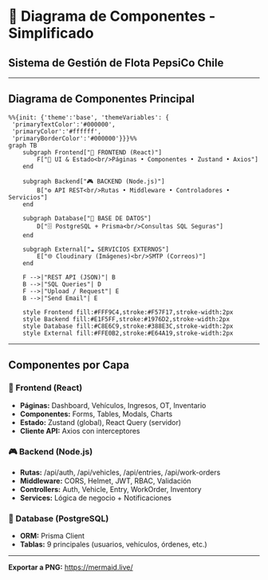 # 🧩 Diagrama de Componentes - Simplificado

## Sistema de Gestión de Flota PepsiCo Chile

---

## Diagrama de Componentes Principal

```mermaid
%%{init: {'theme':'base', 'themeVariables': {
 'primaryTextColor':'#000000',
 'primaryColor':'#ffffff',
 'primaryBorderColor':'#000000'}}}%%
graph TB
    subgraph Frontend["🎨 FRONTEND (React)"]
        F["📱 UI & Estado<br/>Páginas • Componentes • Zustand • Axios"]
    end

    subgraph Backend["🎮 BACKEND (Node.js)"]
        B["⚙️ API REST<br/>Rutas • Middleware • Controladores • Servicios"]
    end

    subgraph Database["💾 BASE DE DATOS"]
        D["🗄️ PostgreSQL + Prisma<br/>Consultas SQL Seguras"]
    end

    subgraph External["☁️ SERVICIOS EXTERNOS"]
        E["🌐 Cloudinary (Imágenes)<br/>SMTP (Correos)"]
    end

    F -->|"REST API (JSON)"| B
    B -->|"SQL Queries"| D
    F -->|"Upload / Request"| E
    B -->|"Send Email"| E

    style Frontend fill:#FFF9C4,stroke:#F57F17,stroke-width:2px
    style Backend fill:#E1F5FF,stroke:#1976D2,stroke-width:2px
    style Database fill:#C8E6C9,stroke:#388E3C,stroke-width:2px
    style External fill:#FFE0B2,stroke:#E64A19,stroke-width:2px

```

---

## Componentes por Capa

### 🎨 Frontend (React)

- **Páginas:** Dashboard, Vehículos, Ingresos, OT, Inventario
- **Componentes:** Forms, Tables, Modals, Charts
- **Estado:** Zustand (global), React Query (servidor)
- **Cliente API:** Axios con interceptores

### 🎮 Backend (Node.js)

- **Rutas:** /api/auth, /api/vehicles, /api/entries, /api/work-orders
- **Middleware:** CORS, Helmet, JWT, RBAC, Validación
- **Controllers:** Auth, Vehicle, Entry, WorkOrder, Inventory
- **Services:** Lógica de negocio + Notificaciones

### 💾 Database (PostgreSQL)

- **ORM:** Prisma Client
- **Tablas:** 9 principales (usuarios, vehículos, órdenes, etc.)

---

**Exportar a PNG:** https://mermaid.live/
